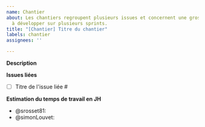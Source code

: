 ```yaml
---
name: Chantier
about: Les chantiers regroupent plusieurs issues et concernent une grosse fonctionnalité
  à développer sur plusieurs sprints.
title: "[Chantier] Titre du chantier"
labels: chantier
assignees: ''

---
```


**Description**

**Issues liées**
- [ ] Titre de l'issue liée #

**Estimation du temps de travail en JH**
- @srosset81:
- @simonLouvet:
